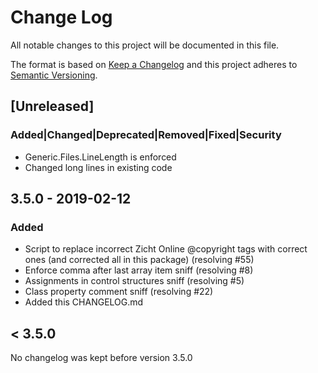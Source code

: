 # Change Log
All notable changes to this project will be documented in this file.

The format is based on [Keep a Changelog](http://keepachangelog.com/)
and this project adheres to [Semantic Versioning](http://semver.org/).

## [Unreleased]
### Added|Changed|Deprecated|Removed|Fixed|Security
- Generic.Files.LineLength is enforced
- Changed long lines in existing code

## 3.5.0 - 2019-02-12
### Added
- Script to replace incorrect Zicht Online @copyright tags with correct ones
  (and corrected all in this package) (resolving #55)
- Enforce comma after last array item sniff (resolving #8)
- Assignments in control structures sniff (resolving #5)
- Class property comment sniff (resolving #22)
- Added this CHANGELOG.md

## < 3.5.0
No changelog was kept before version 3.5.0

